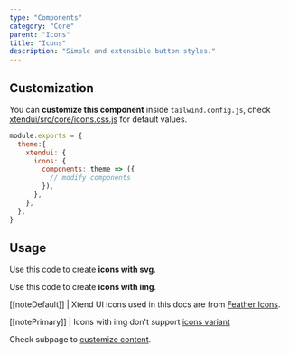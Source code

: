 ```yaml
---
type: "Components"
category: "Core"
parent: "Icons"
title: "Icons"
description: "Simple and extensible button styles."
---
```


## Customization

You can **customize this component** inside `tailwind.config.js`, check [xtendui/src/core/icons.css.js](https://github.com/minimit/xtendui/blob/master/src/core/icons.css.js) for default values.

```jsx
module.exports = {
  theme:{
    xtendui: {
      icons: {
        components: theme => ({
          // modify components
        }),
      },
    },
  },
}
```

## Usage

Use this code to create **icons with svg**.

<demo>
  <demovanilla src="vanilla/components/core/icons/usage">
  </demovanilla>
</demo>

Use this code to create **icons with img**.

<demo>
  <demovanilla src="vanilla/components/core/icons/usage-img">
  </demovanilla>
</demo>

[[noteDefault]]
| Xtend UI icons used in this docs are from [Feather Icons](https://feathericons.com).

[[notePrimary]]
| Icons with img don't support [icons variant](/components/core/icons/content#variant)

Check subpage to [customize content](/components/core/icons/content).
